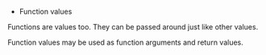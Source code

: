 * Function values

Functions are values too. They can be passed around just like other values.

Function values may be used as function arguments and return values.
